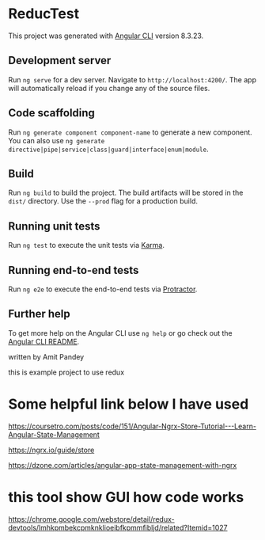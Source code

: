 # ReducTest

This project was generated with [Angular CLI](https://github.com/angular/angular-cli) version 8.3.23.

## Development server

Run `ng serve` for a dev server. Navigate to `http://localhost:4200/`. The app will automatically reload if you change any of the source files.

## Code scaffolding

Run `ng generate component component-name` to generate a new component. You can also use `ng generate directive|pipe|service|class|guard|interface|enum|module`.

## Build

Run `ng build` to build the project. The build artifacts will be stored in the `dist/` directory. Use the `--prod` flag for a production build.

## Running unit tests

Run `ng test` to execute the unit tests via [Karma](https://karma-runner.github.io).

## Running end-to-end tests

Run `ng e2e` to execute the end-to-end tests via [Protractor](http://www.protractortest.org/).

## Further help

To get more help on the Angular CLI use `ng help` or go check out the [Angular CLI README](https://github.com/angular/angular-cli/blob/master/README.md).

written by Amit Pandey

this is example project to use redux

# Some helpful link below I have used

https://coursetro.com/posts/code/151/Angular-Ngrx-Store-Tutorial---Learn-Angular-State-Management

https://ngrx.io/guide/store

https://dzone.com/articles/angular-app-state-management-with-ngrx

# this tool show GUI how code works

https://chrome.google.com/webstore/detail/redux-devtools/lmhkpmbekcpmknklioeibfkpmmfibljd/related?Itemid=1027
